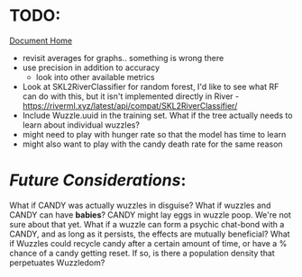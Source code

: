 # TODO:
[Document Home](./index.md)


- revisit averages for graphs.. something is wrong there
- use precision in addition to accuracy
  - look into other available metrics
- Look at SKL2RiverClassifier for random forest, I'd like to see what RF can do with this, but it isn't implemented directly in River - https://riverml.xyz/latest/api/compat/SKL2RiverClassifier/
- Include Wuzzle.uuid in the training set. What if the tree actually needs to learn about individual wuzzles?
- might need to play with hunger rate so that the model has time to learn
- might also want to play with the candy death rate for the same reason


# ***Future Considerations***:

  What if CANDY was actually wuzzles in disguise?
  What if wuzzles and CANDY can have **babies**?
  CANDY might lay eggs in wuzzle poop. We're not sure about that yet.
  What if a wuzzle can form a psychic chat-bond with a CANDY, and as long as it persists, the effects are mutually beneficial?
  What if Wuzzles could recycle candy after a certain amount of time, or have a % chance of a candy getting reset. If so, is there a population density that perpetuates Wuzzledom?

